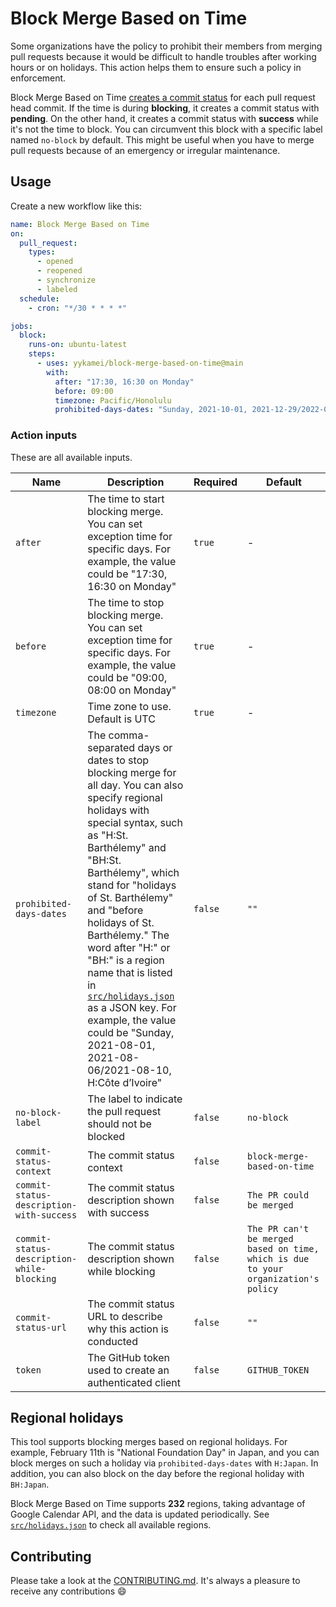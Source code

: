 # Block Merge Based on Time

Some organizations have the policy to prohibit their members from merging pull requests because it would be difficult to
handle troubles after working hours or on holidays. This action helps them to ensure such a policy in enforcement.

Block Merge Based on Time
[creates a commit status](https://docs.github.com/en/rest/reference/repos#create-a-commit-status) for each pull request
head commit. If the time is during **blocking**, it creates a commit status with **pending**. On the other hand, it
creates a commit status with **success** while it's not the time to block. You can circumvent this block with a specific
label named `no-block` by default. This might be useful when you have to merge pull requests because of an emergency or
irregular maintenance.

## Usage

Create a new workflow like this:

```yaml
name: Block Merge Based on Time
on:
  pull_request:
    types:
      - opened
      - reopened
      - synchronize
      - labeled
  schedule:
    - cron: "*/30 * * * *"

jobs:
  block:
    runs-on: ubuntu-latest
    steps:
      - uses: yykamei/block-merge-based-on-time@main
        with:
          after: "17:30, 16:30 on Monday"
          before: 09:00
          timezone: Pacific/Honolulu
          prohibited-days-dates: "Sunday, 2021-10-01, 2021-12-29/2022-01-04, H:United States, BH:United States"
```

### Action inputs

These are all available inputs.

| Name                                       | Description                                                                                                                                                                                                                                                                                                                                                                                                                                                                                                                                                               | Required | Default                                                                            |
| ------------------------------------------ | ------------------------------------------------------------------------------------------------------------------------------------------------------------------------------------------------------------------------------------------------------------------------------------------------------------------------------------------------------------------------------------------------------------------------------------------------------------------------------------------------------------------------------------------------------------------------- | -------- | ---------------------------------------------------------------------------------- |
| `after`                                    | The time to start blocking merge. You can set exception time for specific days. For example, the value could be "17:30, 16:30 on Monday"                                                                                                                                                                                                                                                                                                                                                                                                                                  | `true`   | -                                                                                  |
| `before`                                   | The time to stop blocking merge. You can set exception time for specific days. For example, the value could be "09:00, 08:00 on Monday"                                                                                                                                                                                                                                                                                                                                                                                                                                   | `true`   | -                                                                                  |
| `timezone`                                 | Time zone to use. Default is UTC                                                                                                                                                                                                                                                                                                                                                                                                                                                                                                                                          | `true`   | -                                                                                  |
| `prohibited-days-dates`                    | The comma-separated days or dates to stop blocking merge for all day. You can also specify regional holidays with special syntax, such as "H:St. Barthélemy" and "BH:St. Barthélemy", which stand for "holidays of St. Barthélemy" and "before holidays of St. Barthélemy." The word after "H:" or "BH:" is a region name that is listed in [`src/holidays.json`](https://raw.githubusercontent.com/yykamei/block-merge-based-on-time/main/src/holidays.json) as a JSON key. For example, the value could be "Sunday, 2021-08-01, 2021-08-06/2021-08-10, H:Côte d’Ivoire" | `false`  | `""`                                                                               |
| `no-block-label`                           | The label to indicate the pull request should not be blocked                                                                                                                                                                                                                                                                                                                                                                                                                                                                                                              | `false`  | `no-block`                                                                         |
| `commit-status-context`                    | The commit status context                                                                                                                                                                                                                                                                                                                                                                                                                                                                                                                                                 | `false`  | `block-merge-based-on-time`                                                        |
| `commit-status-description-with-success`   | The commit status description shown with success                                                                                                                                                                                                                                                                                                                                                                                                                                                                                                                          | `false`  | `The PR could be merged`                                                           |
| `commit-status-description-while-blocking` | The commit status description shown while blocking                                                                                                                                                                                                                                                                                                                                                                                                                                                                                                                        | `false`  | `The PR can't be merged based on time, which is due to your organization's policy` |
| `commit-status-url`                        | The commit status URL to describe why this action is conducted                                                                                                                                                                                                                                                                                                                                                                                                                                                                                                            | `false`  | `""`                                                                               |
| `token`                                    | The GitHub token used to create an authenticated client                                                                                                                                                                                                                                                                                                                                                                                                                                                                                                                   | `false`  | `GITHUB_TOKEN`                                                                     |

## Regional holidays

This tool supports blocking merges based on regional holidays. For example, February 11th is "National Foundation Day" in Japan, and you can block merges on such a holiday via `prohibited-days-dates` with `H:Japan`. In addition, you can also block on the day before the regional holiday with `BH:Japan`.

Block Merge Based on Time supports **232** regions, taking advantage of Google Calendar API, and the data is updated periodically.
See [`src/holidays.json`](https://raw.githubusercontent.com/yykamei/block-merge-based-on-time/main/src/holidays.json) to check all available regions.

## Contributing

Please take a look at
the [CONTRIBUTING.md](https://github.com/yykamei/block-merge-based-on-time/blob/main/CONTRIBUTING.md). It's always a
pleasure to receive any contributions 😄
